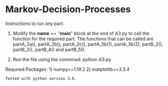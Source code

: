 # Markov-Decision-Processes

Instructions to run any part:

1) Modify the __name__ == "__main__" block at the end of A3.py to call the function for the required part.
    The functions that can be called are partA_2a(), partA_2b(), partA_2c(), partA_3b(1), partA_3b(2), partB_2(), partB_3(), partB_4() and partB_5().

2) Run the file using the commnad:
        python A3.py

Required Packages:
    1) numpy==1.19.2
    2) matplotlib==3.3.4

    Tested with python version 3.6.